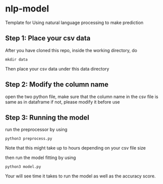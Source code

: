 # nlp-model

Template for Using natural language processing to make prediction

## Step 1: Place your csv data

After you have cloned this repo, inside the working directory, do

`mkdir data`

Then place your csv data under this data directory

## Step 2: Modify the column name

open the two python file, make sure that the column name in the csv file is same as in dataframe
if not, please modify it before use

## Step 3: Running the model

run the preprocessor by using

`python3 preprocess.py`

Note that this might take up to hours depending on your csv file size

then run the model fitting by using

`python3 model.py`

Your will see time it takes to run the model as well as the accuracy score.
